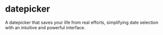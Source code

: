 # datepicker
A datepicker that saves your life from real efforts, simplifying date selection with an intuitive and powerful interface.
